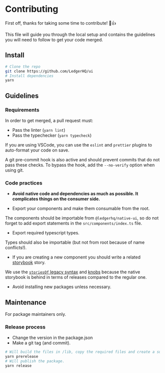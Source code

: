 # Contributing

First off, thanks for taking some time to contribute! 🎉👍

This file will guide you through the local setup and contains the guidelines you will need
to follow to get your code merged.

## Install

```sh
# Clone the repo
git clone https://github.com/LedgerHQ/ui
# Install dependencies
yarn
```

## Guidelines

### Requirements

In order to get merged, a pull request must:

- Pass the linter (`yarn lint`)
- Pass the typechecker (`yarn typecheck`)

If you are using VSCode, you can use the `eslint` and `prettier` plugins to auto-format your code on save.

A git pre-commit hook is also active and should prevent commits that do not pass these checks.
To bypass the hook, add the `--no-verify` option when using git.

### Code practices

- **Avoid native code and dependencies as much as possible. It complicates things on the consumer side.**

- Export your components and make them consumable from the root.

The components should be importable from `@ledgerhq/native-ui`, so do not forget to add export statements
in the `src/components/index.ts` file.

- Export required typescript types.

Types should also be importable (but not from root because of name conflicts!).

- If you are creating a new component you should write a related [storybook](https://https://storybook.js.org/) story.

We use the [`storiesOf` legacy syntax](https://github.com/storybookjs/storybook/blob/next/lib/core/docs/storiesOf.md) and [knobs](https://storybook.js.org/addons/storybook-addon-knobs-color-options) because the native storybook is behind in terms of releases compared to the regular one.

- Avoid installing new packages unless necessary.

## Maintenance

For package maintainers only.

### Release process

- Change the version in the package.json
- Make a git tag (and commit).

```sh
# Will build the files in /lib, copy the required files and create a suitable package.json.
yarn prerelease
# Will publish the package.
yarn release
```
